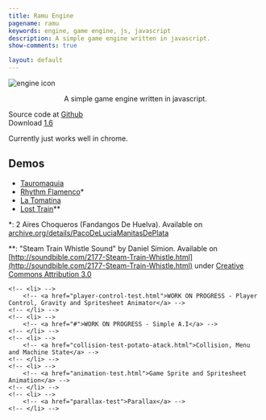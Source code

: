 ```yaml
---
title: Ramu Engine
pagename: ramu
keywords: engine, game engine, js, javascript
description: A simple game engine written in javascript.
show-comments: true

layout: default
---
```

![engine icon](https://camo.githubusercontent.com/1dc58b6bf552c9658f60acb29dc664bd8d38f971/68747470733a2f2f342e62702e626c6f6773706f742e636f6d2f2d387636466d7a7a6139466f2f576276435f524242522d492f41414141414141414866382f7450576c6569624c545a3079776278756f4f3767486d6a4a5f764175574b676251434c63424741732f73313630302f6c6f676f2e706e67)
<p align="center">A simple game engine written in javascript.</p>

Source code at [Github](https://github.com/HermesPasser/Ramu)   
Download [1.6](href="https://github.com/HermesPasser/Ramu/raw/master/Ramu.js)

Currently just works well in chrome.  
## Demos  
* [Tauromaquia](tauromaquia/)
* [Rhythm Flamenco](rhythmflamenco/)*
* [La Tomatina](latomatina/)
* [Lost Train](losttrain/)**

*: 2 Aires Choqueros (Fandangos De Huelva). Available on [archive.org/details/PacoDeLuciaManitasDePlata](https://archive.org/details/PacoDeLuciaManitasDePlata)

**: "Steam Train Whistle Sound" by Daniel Simion. Available on [http://soundbible.com/2177-Steam-Train-Whistle.html](http://soundbible.com/2177-Steam-Train-Whistle.html) under [Creative Commons Attribution 3.0 ](https://creativecommons.org/licenses/by/3.0/?theme=Running_Club)

<!-- <ul> -->
	<!-- <li> -->
		<!-- <a href="player-control-test.html">WORK ON PROGRESS - Player Control, Gravity and Spritesheet Animator</a> -->
	<!-- </li> -->
	<!-- <li> -->
		<!-- <a href="#">WORK ON PROGRESS - Simple A.I</a> -->
	<!-- </li> -->
	<!-- <li> -->
		<!-- <a href="collision-test-potato-atack.html">Collision, Menu and Machine State</a> -->
	<!-- </li> -->
	<!-- <li> -->
		<!-- <a href="animation-test.html">Game Sprite and Spritesheet Animation</a> -->
	<!-- </li> -->
	<!-- <li> -->
		<!-- <a href="parallax-test">Parallax</a> -->
	<!-- </li> -->
